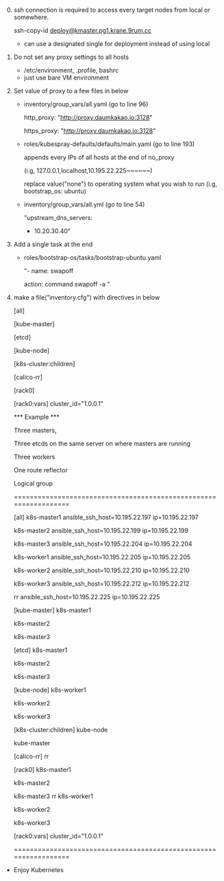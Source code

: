0. ssh connection is required to access every target nodes from local or somewhere.

   ssh-copy-id deploy@kmaster.pg1.krane.9rum.cc 

   * can use a designated single for deployment instead of using local

1. Do not set any proxy settings to all hosts
   - /etc/environment, .profile, bashrc
   - just use bare VM environment

2. Set value of proxy to a few files in below
   - inventory/group_vars/all.yaml (go to line 96)
   
     http_proxy: "http://proxy.daumkakao.io:3128"
     
     https_proxy: "http://proxy.daumkakao.io:3128"
     
   - roles/kubespray-defaults/defaults/main.yaml (go to line 193)
   
     appends every IPs of all hosts at the end of no_proxy
     
     (i.g, 127.0.0.1,localhost,10.195.22.225~~~~~~)
     
     replace value("none") to operating system what you wish to run (i.g, bootstrap_os: ubuntu)

   - inventory/group_vars/all.yml (go to line 54)

     "upstream_dns_servers:

      - 10.20.30.40"

3. Add a single task at the end
   - roles/bootstrap-os/tasks/bootstrap-ubuntu.yaml
     
     "- name: swapoff
     
        action: command swapoff -a "

4. make a file("inventory.cfg") with directives in below

    [all]
    
    [kube-master]
    
    [etcd]
    
    [kube-node]
    
    [k8s-cluster:children]
    
    [calico-rr]
    
    [rack0]
    
    [rack0:vars]
    cluster_id="1.0.0.1"


    *** Example ***
    
    Three masters,
    
    Three etcds on the same server on where masters are running
    
    Three workers
    
    One route reflector
    
    Logical group
    
    
    =================================================================
    
    [all]
    k8s-master1 ansible_ssh_host=10.195.22.197 ip=10.195.22.197
    
    k8s-master2 ansible_ssh_host=10.195.22.199 ip=10.195.22.199
    
    k8s-master3 ansible_ssh_host=10.195.22.204 ip=10.195.22.204
    
    k8s-worker1 ansible_ssh_host=10.195.22.205 ip=10.195.22.205
    
    k8s-worker2 ansible_ssh_host=10.195.22.210 ip=10.195.22.210
    
    k8s-worker3 ansible_ssh_host=10.195.22.212 ip=10.195.22.212
    
    rr ansible_ssh_host=10.195.22.225 ip=10.195.22.225

    [kube-master]
    k8s-master1
    
    k8s-master2
    
    k8s-master3

    [etcd]
    k8s-master1
    
    k8s-master2
    
    k8s-master3

    [kube-node]
    k8s-worker1
    
    k8s-worker2
    
    k8s-worker3

    [k8s-cluster:children]
    kube-node
    
    kube-master

    [calico-rr]
    rr

    [rack0]
    k8s-master1
    
    k8s-master2
    
    k8s-master3
    rr
    k8s-worker1
    
    k8s-worker2
    
    k8s-worker3

    [rack0:vars]
    cluster_id="1.0.0.1"
    
    =================================================================

* Enjoy Kubernetes
